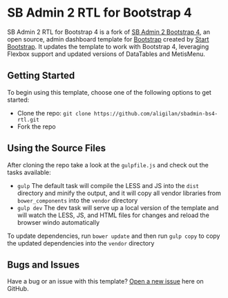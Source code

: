 # SB Admin 2 RTL for Bootstrap 4

SB Admin 2 RTL for Bootstrap 4 is a fork of [SB Admin 2 Bootstrap 4](http://startbootstrap.com/template-overviews/sb-admin-2/), an 
open source, admin dashboard template for [Bootstrap](http://getbootstrap.com/) created by [Start Bootstrap](http://startbootstrap.com/).
It updates the template to work with Bootstrap 4, leveraging Flexbox support and updated versions of DataTables and MetisMenu.

## Getting Started

To begin using this template, choose one of the following options to get started:

* Clone the repo: `git clone https://github.com/aligilan/sbadmin-bs4-rtl.git`
* Fork the repo

## Using the Source Files

After cloning the repo take a look at the `gulpfile.js` and check out the tasks available:
* `gulp` The default task will compile the LESS and JS into the `dist` directory and minify the output, and it will copy all vendor libraries from `bower_components` into the `vendor` directory
* `gulp dev` The dev task will serve up a local version of the template and will watch the LESS, JS, and HTML files for changes and reload the browser windo automatically

To update dependencies, run `bower update` and then run `gulp copy` to copy the updated dependencies into the `vendor` directory

## Bugs and Issues
                                                              
Have a bug or an issue with this template? [Open a new issue](https://github.com/aligilan/sbadmin-bs4-rtl/issues) here on GitHub.